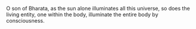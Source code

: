 O son of Bharata, as the sun alone illuminates all this universe, so does the living entity, one within the body, illuminate the entire body by consciousness.